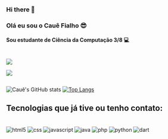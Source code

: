 ### Hi there 👋

### Olá eu sou o Cauê Fialho 😎
#### Sou estudante de Ciência da Computação 3/8 💻

<div style="display: inline-block"><br/>
 <a href="https://codepen.io/suricatstar" target="_blank"><img src="https://img.shields.io/badge/Codepen-000000?style=for-the-badge&logo=codepen&logoColor=white" target="_blank"></a>
 
 <a href="https://www.linkedin.com/in/caue-tamiarana-522ba4247/" target="_blank"><img src="https://img.shields.io/badge/LinkedIn-0077B5?style=for-the-badge&logo=linkedin&logoColor=white" target="_blank"></a>
</div>

![Cauê's GitHub stats](https://github-readme-stats.vercel.app/api?username=suricatstar&show_icons=true&theme=tokyonight)
[![Top Langs](https://github-readme-stats.vercel.app/api/top-langs/?username=suricatstar&hide_progress=true&theme=tokyonight)](https://github.com/anuraghazra/github-readme-stats)

## Tecnologias que já tive ou tenho contato:
 <div style="display: inline-block"><br/>
  <img align="center" alt="html5" src="https://img.shields.io/badge/HTML5-E34F26?style=for-the-badge&logo=html5&logoColor=white">
  <img align="center" alt="css" src="https://img.shields.io/badge/CSS3-1572B6?style=for-the-badge&logo=css3&logoColor=white">
  <img align="center" alt="javascript" src="https://img.shields.io/badge/JavaScript-323330?style=for-the-badge&logo=javascript&logoColor=F7DF1E">
  <img align="center" alt="java" src="https://img.shields.io/badge/Java-ED8B00?style=for-the-badge&logo=openjdk&logoColor=white">
  <img align="center" alt="php" src="https://img.shields.io/badge/PHP-777BB4?style=for-the-badge&logo=php&logoColor=white">
  <img align="center" alt="python" src="https://img.shields.io/badge/Python-14354C?style=for-the-badge&logo=python&logoColor=white">
  <img align="center" alt="dart" src="https://img.shields.io/badge/Dart-0175C2?style=for-the-badge&logo=dart&logoColor=white">
 </div>
